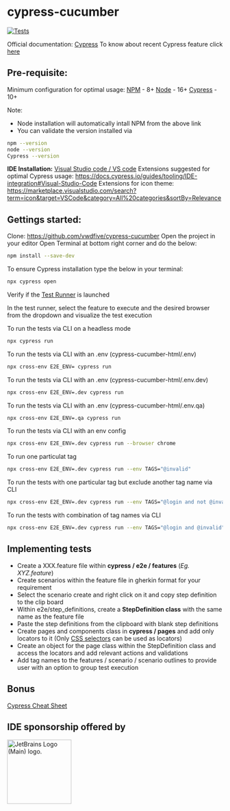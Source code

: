 # cypress-cucumber 
  <p align="left">
    <a href="https://github.com/ParthibanRajasekaran/cypress-cucumber/actions">
      <img alt="Tests" src="https://github.com/ParthibanRajasekaran/cypress-cucumber-html/workflows/Cypress Tests/badge.svg" />
    </a>
    <br />
  </p>

Official documentation: [Cypress](https://docs.cypress.io)
To know about recent Cypress feature click [here](https://www.cypress.io/features/)

## Pre-requisite:

Minimum configuration for optimal usage:
[NPM](https://www.npmjs.com) -  8+
[Node](https://nodejs.org/en/download/) - 16+
[Cypress](https://github.com/cypress-io/cypress/releases) - 10+

Note: 
- Node installation will automatically intall NPM from the above link
- You can validate the version installed via
```bash 
npm --version
node --version
Cypress --version
```

**IDE Installation:** [Visual Studio code / VS code](https://code.visualstudio.com)
Extensions suggested for optimal Cypress usage: https://docs.cypress.io/guides/tooling/IDE-integration#Visual-Studio-Code
Extensions for icon theme: https://marketplace.visualstudio.com/search?term=icon&target=VSCode&category=All%20categories&sortBy=Relevance

## Gettings started:

Clone: https://github.com/vwdfive/cypress-cucumber
Open the project in your editor
Open Terminal at bottom right corner and do the below:
```bash 
npm install --save-dev
```
To ensure Cypress installation type the below in your terminal:
```bash 
npx cypress open
```
Verify if the [Test Runner](https://docs.cypress.io/guides/core-concepts/test-runner#Overview) is launched

In the test runner, select the feature to execute and the desired browser from the dropdown and visualize the test execution

To run the tests via CLI on a headless mode
```bash 
npx cypress run
```

To run the tests via CLI with an .env (cypress-cucumber-html/.env)
```bash 
npx cross-env E2E_ENV= cypress run
```

To run the tests via CLI with an .env (cypress-cucumber-html/.env.dev)
```bash 
npx cross-env E2E_ENV=.dev cypress run
```

To run the tests via CLI with an .env (cypress-cucumber-html/.env.qa)
```bash 
npx cross-env E2E_ENV=.qa cypress run
```

To run the tests via CLI with an env config
```bash 
npx cross-env E2E_ENV=.dev cypress run --browser chrome
```

To run one particulat tag
```bash 
npx cross-env E2E_ENV=.dev cypress run --env TAGS="@invalid"
```

To run the tests with one particular tag but exclude another tag name via CLI
```bash 
npx cross-env E2E_ENV=.dev cypress run --env TAGS="@login and not @invalid"
```

To run the tests with combination of tag names via CLI
```bash 
npx cross-env E2E_ENV=.dev cypress run --env TAGS="@login and @invalid"
```


## Implementing tests

- Create a XXX.feature file within **cypress / e2e / features** (*Eg. XYZ.feature*)
- Create scenarios within the feature file in gherkin format for your requirement 
- Select the scenario create and right click on it and copy step definition to the clip board
- Within e2e/step_definitions, create a **StepDefinition class** with the same name as the feature file
- Paste the step definitions from the clipboard with blank step definitions
- Create pages and components class in **cypress / pages** and add only locators to it (Only [CSS selectors](https://saucelabs.com/resources/articles/selenium-tips-css-selectors) can be used as locators)
- Create an object for the page class within the StepDefinition class and access the locators and add relevant actions and validations 
- Add tag names to the features / scenario / scenario outlines to provide user with an option to group test execution

## Bonus
[Cypress Cheat Sheet](https://chercher.tech/cypress-io/cheat-sheet-cypress-io)

## IDE sponsorship offered by
<a href="https://jb.gg/OpenSourceSupport">
<img src="https://resources.jetbrains.com/storage/products/company/brand/logos/jb_beam.png" alt="JetBrains Logo (Main) logo." style="width:150px;" />  </a>

